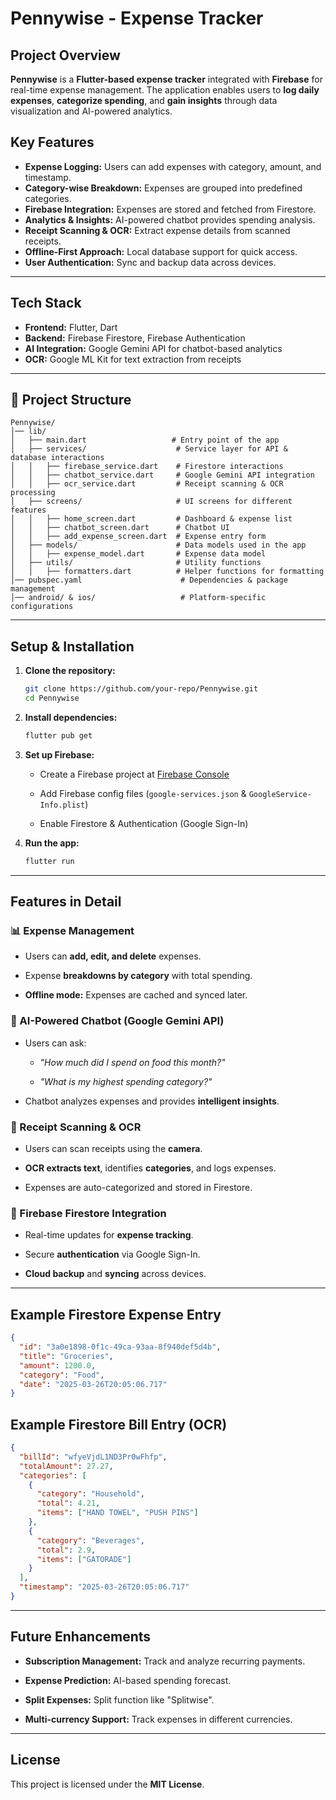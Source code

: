 # Pennywise - Expense Tracker

## Project Overview
**Pennywise** is a **Flutter-based expense tracker** integrated with **Firebase** for real-time expense management. The application enables users to **log daily expenses**, **categorize spending**, and **gain insights** through data visualization and AI-powered analytics.

## Key Features
- **Expense Logging:** Users can add expenses with category, amount, and timestamp.
- **Category-wise Breakdown:** Expenses are grouped into predefined categories.
- **Firebase Integration:** Expenses are stored and fetched from Firestore.
- **Analytics & Insights:** AI-powered chatbot provides spending analysis.
- **Receipt Scanning & OCR:** Extract expense details from scanned receipts.
- **Offline-First Approach:** Local database support for quick access.
- **User Authentication:** Sync and backup data across devices.

---

## Tech Stack
- **Frontend:** Flutter, Dart
- **Backend:** Firebase Firestore, Firebase Authentication
- **AI Integration:** Google Gemini API for chatbot-based analytics
- **OCR:** Google ML Kit for text extraction from receipts

---

## 📂 Project Structure

```
Pennywise/
│── lib/
│   ├── main.dart                   # Entry point of the app
│   ├── services/                    # Service layer for API & database interactions
│   │   ├── firebase_service.dart    # Firestore interactions
│   │   ├── chatbot_service.dart     # Google Gemini API integration
│   │   ├── ocr_service.dart         # Receipt scanning & OCR processing
│   ├── screens/                     # UI screens for different features
│   │   ├── home_screen.dart         # Dashboard & expense list
│   │   ├── chatbot_screen.dart      # Chatbot UI
│   │   ├── add_expense_screen.dart  # Expense entry form
│   ├── models/                      # Data models used in the app
│   │   ├── expense_model.dart       # Expense data model
│   ├── utils/                       # Utility functions
│   │   ├── formatters.dart          # Helper functions for formatting
│── pubspec.yaml                      # Dependencies & package management
│── android/ & ios/                   # Platform-specific configurations

```

---

## Setup & Installation
1. **Clone the repository:**
   ```sh
   git clone https://github.com/your-repo/Pennywise.git
   cd Pennywise	
   ```


2.  **Install dependencies:**
    
    ```sh
    flutter pub get
    
    ```
    
3.  **Set up Firebase:**
    
    -   Create a Firebase project at [Firebase Console](https://console.firebase.google.com/)
        
    -   Add Firebase config files (`google-services.json` & `GoogleService-Info.plist`)
        
    -   Enable Firestore & Authentication (Google Sign-In)
        
4.  **Run the app:**
    
    ```sh
    flutter run
    
    ```
    

----------

##  Features in Detail

### 📊 Expense Management

-   Users can **add, edit, and delete** expenses.
    
-   Expense **breakdowns by category** with total spending.
    
-   **Offline mode:** Expenses are cached and synced later.
    

### 🤖 AI-Powered Chatbot (Google Gemini API)

-   Users can ask:
    
    -   _"How much did I spend on food this month?"_
        
    -   _"What is my highest spending category?"_
        
-   Chatbot analyzes expenses and provides **intelligent insights**.
    

### 🧾 Receipt Scanning & OCR

-   Users can scan receipts using the **camera**.
    
-   **OCR extracts text**, identifies **categories**, and logs expenses.
    
-   Expenses are auto-categorized and stored in Firestore.
    

### 📡 Firebase Firestore Integration

-   Real-time updates for **expense tracking**.
    
-   Secure **authentication** via Google Sign-In.
    
-   **Cloud backup** and **syncing** across devices.
    

----------

## Example Firestore Expense Entry

```json
{
  "id": "3a0e1898-0f1c-49ca-93aa-8f940def5d4b",
  "title": "Groceries",
  "amount": 1200.0,
  "category": "Food",
  "date": "2025-03-26T20:05:06.717"
}

```

## Example Firestore Bill Entry (OCR)

```json
{
  "billId": "wfyeVjdL1ND3Pr0wFhfp",
  "totalAmount": 27.27,
  "categories": [
    {
      "category": "Household",
      "total": 4.21,
      "items": ["HAND TOWEL", "PUSH PINS"]
    },
    {
      "category": "Beverages",
      "total": 2.9,
      "items": ["GATORADE"]
    }
  ],
  "timestamp": "2025-03-26T20:05:06.717"
}

```

----------

##  Future Enhancements

    
-   **Subscription Management:** Track and analyze recurring payments.
    
-   **Expense Prediction:** AI-based spending forecast.
-  **Split Expenses:** Split function like "Splitwise".
    
-   **Multi-currency Support:** Track expenses in different currencies.
    
----------

## License

This project is licensed under the **MIT License**.

